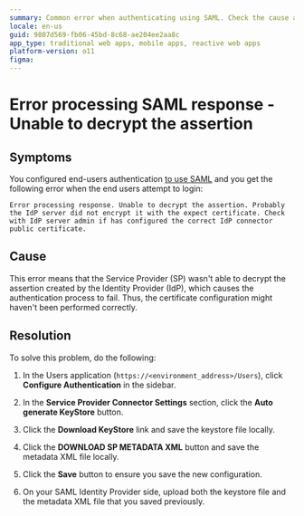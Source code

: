 ```yaml
---
summary: Common error when authenticating using SAML. Check the cause and the resolution.
locale: en-us
guid: 9807d569-fb06-45bd-8c68-ae204ee2aa8c
app_type: traditional web apps, mobile apps, reactive web apps
platform-version: o11
figma:
---
```


# Error processing SAML response - Unable to decrypt the assertion

## Symptoms

You configured end-users authentication [to use SAML](https://success.outsystems.com/Documentation/11/Developing_an_Application/Secure_the_Application/End_Users/End_Users_Authentication/Configure_SAML_2.0_Authentication) and you get the following error when the end users attempt to login:

`Error processing response. Unable to decrypt the assertion. Probably the IdP server did not encrypt it with the expect certificate. Check with IdP server admin if has configured the correct IdP connector public certificate.​`

## Cause

This error means that the Service Provider (SP) wasn't able to decrypt the assertion created by the Identity Provider (IdP), which causes the authentication process to fail. Thus, the certificate configuration might haven't been performed correctly.

## Resolution

To solve this problem, do the following:

1. In the Users application (`https://<environment_address>/Users`), click **Configure Authentication** in the sidebar.

1. In the **Service Provider Connector Settings** section, click the **Auto generate KeyStore** button.

1. Click the **Download KeyStore** link and save the keystore file locally.

1. Click the **DOWNLOAD SP METADATA XML** button and save the metadata XML file locally.

1. Click the **Save** button to ensure you save the new configuration.

1. On your SAML Identity Provider side, upload both the keystore file and the metadata XML file that you saved previously.
